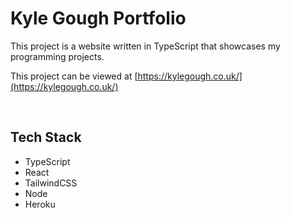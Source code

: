 # Kyle Gough Portfolio

This project is a website written in TypeScript that showcases my programming projects.

This project can be viewed at [https://kylegough.co.uk/](https://kylegough.co.uk/)

<br />

## Tech Stack

- TypeScript
- React
- TailwindCSS
- Node
- Heroku
